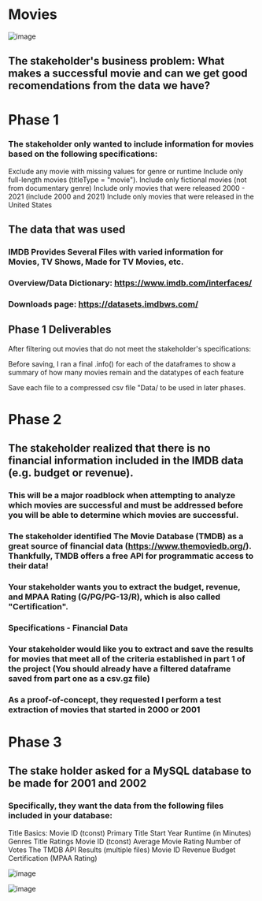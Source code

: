 # Movies

![image](https://user-images.githubusercontent.com/105470937/215615465-cefca8c6-f7cb-4900-ad9e-f08aca958ed3.png)


## The stakeholder's business problem: What makes a successful movie and can we get good recomendations from the data we have? 
 
 # Phase 1 
 
 ### The stakeholder only wanted to include information for movies based on the following specifications:

Exclude any movie with missing values for genre or runtime
Include only full-length movies (titleType = "movie").
Include only fictional movies (not from documentary genre)
Include only movies that were released 2000 - 2021 (include 2000 and 2021)
Include only movies that were released in the United States
 
 
 ## The data that was used 
 
 ### IMDB Provides Several Files with varied information for Movies, TV Shows, Made for TV Movies, etc.
### Overview/Data Dictionary: https://www.imdb.com/interfaces/
### Downloads page: https://datasets.imdbws.com/

## Phase 1 Deliverables 

After filtering out movies that do not meet the stakeholder's specifications:

Before saving, I ran a final .info() for each of the dataframes to show a summary of how many movies remain and the datatypes of each feature

Save each file to a compressed csv file "Data/ to be used in later phases. 

# Phase 2 
## The stakeholder realized that there is no financial information included in the IMDB data (e.g. budget or revenue).

### This will be a major roadblock when attempting to analyze which movies are successful and must be addressed before you will be able to determine which movies are successful.
### The stakeholder identified The Movie Database (TMDB) as a great source of financial data (https://www.themoviedb.org/). Thankfully, TMDB offers a free API for programmatic access to their data!

### Your stakeholder wants you to extract the budget, revenue, and MPAA Rating (G/PG/PG-13/R), which is also called "Certification".

### Specifications - Financial Data
### Your stakeholder would like you to extract and save the results for movies that meet all of the criteria established in part 1 of the project (You should already have a filtered dataframe saved from part one as a csv.gz file)

### As a proof-of-concept, they requested I  perform a test extraction of movies that started in 2000 or 2001

# Phase 3
## The stake holder asked for a MySQL database to be made for 2001 and 2002
### Specifically, they want the data from the following files included in your database:
Title Basics:
Movie ID (tconst)
Primary Title
Start Year
Runtime (in Minutes)
Genres
Title Ratings
Movie ID (tconst)
Average Movie Rating
Number of Votes
The TMDB API Results (multiple files)
Movie ID
Revenue
Budget
Certification (MPAA Rating)

![image](https://user-images.githubusercontent.com/105470937/219759368-e781eeef-2c28-45a8-8c94-887f5420ab95.png)

![image](https://user-images.githubusercontent.com/105470937/219759019-ccbac2d8-f113-4912-8c50-3b5100d3595c.png)

